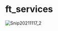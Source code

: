 # ft_services
![Snip20211117_2](https://user-images.githubusercontent.com/55248029/142239189-9e10bc83-7c59-44c8-866d-26da9d7f6ebd.png)
